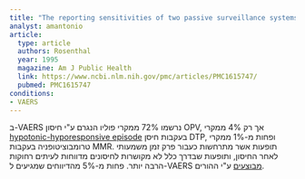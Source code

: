 ```yaml
---
title: "The reporting sensitivities of two passive surveillance systems for vaccine adverse events"
analyst: amantonio
article:
  type: article
  authors: Rosenthal
  year: 1995
  magazine: Am J Public Health
  link: https://www.ncbi.nlm.nih.gov/pmc/articles/PMC1615747/
  pubmed: PMC1615747
conditions:
- VAERS
---
```


ב-VAERS נרשמו 72% ממקרי פוליו הנגרם ע"י חיסון OPV, אך רק 4% ממקרי [hypotonic-hyporesponsive episode](https://en.wikipedia.org/wiki/Hypotonic-hyporesponsive_episode) בעקבות חיסן DTP, ופחות מ-1% ממקרי טרומבוציטופניה בעקבות MMR. תופעות אשר מתרחשות כעבור פרק זמן משמעותי לאחר החיסון, ותופעות שבדרך כלל לא מקושרות לחיסונים מדווחות לעיתים רחוקות הרבה יותר.
פחות מ-5% מהדיווחים שמגיעים ל-VAERS [מבוצעים](https://www.ncbi.nlm.nih.gov/pubmed/10438063) ע"י ההורים.
